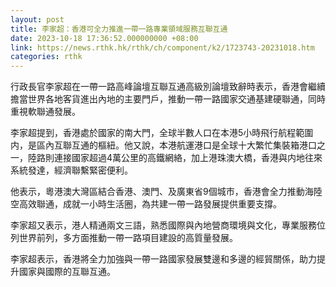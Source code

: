 ```yaml
---
layout: post
title: 李家超：香港可全力推進一帶一路專業領域服務互聯互通
date: 2023-10-18 17:36:52.000000000 +08:00
link: https://news.rthk.hk/rthk/ch/component/k2/1723743-20231018.htm
categories: rthk
---
```


行政長官李家超在一帶一路高峰論壇互聯互通高級別論壇致辭時表示，香港會繼續擔當世界各地客貨進出內地的主要門戶，推動一帶一路國家交通基建硬聯通，同時重視軟聯通發展。

李家超提到，香港處於國家的南大門，全球半數人口在本港5小時飛行航程範圍内，是區內互聯互通的樞紐。他又說，本港航運港口是全球十大繁忙集裝箱港口之一，陸路則連接國家超過4萬公里的高鐵網絡，加上港珠澳大橋，香港與内地往來系統發達，經濟聯繫緊密便利。

他表示，粵港澳大灣區結合香港、澳門、及廣東省9個城市，香港會全力推動海陸空高效聯通，成就一小時生活圈，為共建一帶一路發展提供重要支撐。

李家超又表示，港人精通兩文三語，熟悉國際與內地營商環境與文化，專業服務位列世界前列，多方面推動一帶一路項目建設的高質量發展。

李家超表示，香港將全力加強與一帶一路國家發展雙邊和多邊的經貿關係，助力提升國家與國際的互聯互通。
